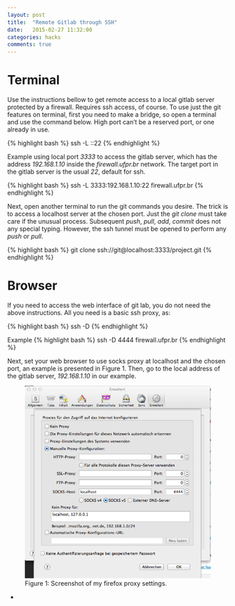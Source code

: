 ```yaml
---
layout: post
title:  "Remote Gitlab through SSH"
date:   2015-02-27 11:32:00
categories: hacks
comments: true
---
```


# Terminal
Use the instructions bellow to get remote access to a local gitlab server
protected by a firewall. Requires ssh access, of course.
To use just the git features on terminal, first you need to make a bridge,
so open a terminal and use the command below.
High port can’t be a reserved port, or one already in use.

{% highlight bash %}
ssh -L <high port>:<gitlab server>:22 <remote server>
{% endhighlight %}

Example using local port *3333* to access the gitlab server,
which has the address *192.168.1.10* inside the *firewall.ufpr.br* network.
The target port in the gitlab server is the usual *22*, default for ssh.

{% highlight bash %}
ssh -L 3333:192.168.1.10:22 firewall.ufpr.br
{% endhighlight %}

Next, open another terminal to run the git commands you desire.
The trick is to access a localhost server at the chosen port.
Just the *git clone* must take care if the unusual process.
Subsequent *push*, *pull*, *add*, *commit* does not any special typing.
However, the ssh tunnel must be opened to perform any *push* or *pull*.

{% highlight bash %}
git clone ssh://git@localhost:3333/project.git
{% endhighlight %}

# Browser
If you need to access the web interface of git lab, you do not need the above instructions. All you need is a basic ssh proxy, as:

{% highlight bash %}
ssh -D <high port> <remote server>
{% endhighlight %}

Example
{% highlight bash %}
ssh -D 4444 firewall.ufpr.br
{% endhighlight %}

Next, set your web browser to use socks proxy at localhost and the chosen port,
an example is presented in Figure 1.
Then, go to the local address of the gitlab server, *192.168.1.10*
 in our example.

<figure>
<img class="large-img" src="/assets/posts/firefox-proxy.png">
<figurecaption>
  Figure 1: Screenshot of my firefox proxy settings.
</figurecaption>
</figure>

+
